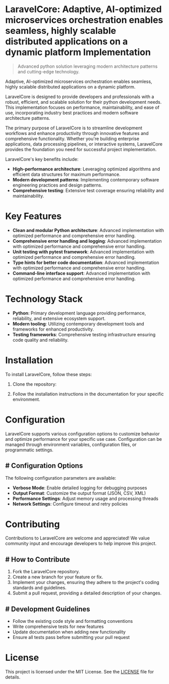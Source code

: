 <!-- fallback_LaravelCore_20251015184716_27462 -->

# LaravelCore: Adaptive, AI-optimized microservices orchestration enables seamless, highly scalable distributed applications on a dynamic platform Implementation
> Advanced python solution leveraging modern architecture patterns and cutting-edge technology.

Adaptive, AI-optimized microservices orchestration enables seamless, highly scalable distributed applications on a dynamic platform.

LaravelCore is designed to provide developers and professionals with a robust, efficient, and scalable solution for their python development needs. This implementation focuses on performance, maintainability, and ease of use, incorporating industry best practices and modern software architecture patterns.

The primary purpose of LaravelCore is to streamline development workflows and enhance productivity through innovative features and comprehensive functionality. Whether you're building enterprise applications, data processing pipelines, or interactive systems, LaravelCore provides the foundation you need for successful project implementation.

LaravelCore's key benefits include:

* **High-performance architecture**: Leveraging optimized algorithms and efficient data structures for maximum performance.
* **Modern development patterns**: Implementing contemporary software engineering practices and design patterns.
* **Comprehensive testing**: Extensive test coverage ensuring reliability and maintainability.

# Key Features

* **Clean and modular Python architecture**: Advanced implementation with optimized performance and comprehensive error handling.
* **Comprehensive error handling and logging**: Advanced implementation with optimized performance and comprehensive error handling.
* **Unit testing with pytest framework**: Advanced implementation with optimized performance and comprehensive error handling.
* **Type hints for better code documentation**: Advanced implementation with optimized performance and comprehensive error handling.
* **Command-line interface support**: Advanced implementation with optimized performance and comprehensive error handling.

# Technology Stack

* **Python**: Primary development language providing performance, reliability, and extensive ecosystem support.
* **Modern tooling**: Utilizing contemporary development tools and frameworks for enhanced productivity.
* **Testing frameworks**: Comprehensive testing infrastructure ensuring code quality and reliability.

# Installation

To install LaravelCore, follow these steps:

1. Clone the repository:


2. Follow the installation instructions in the documentation for your specific environment.

# Configuration

LaravelCore supports various configuration options to customize behavior and optimize performance for your specific use case. Configuration can be managed through environment variables, configuration files, or programmatic settings.

## # Configuration Options

The following configuration parameters are available:

* **Verbose Mode**: Enable detailed logging for debugging purposes
* **Output Format**: Customize the output format (JSON, CSV, XML)
* **Performance Settings**: Adjust memory usage and processing threads
* **Network Settings**: Configure timeout and retry policies

# Contributing

Contributions to LaravelCore are welcome and appreciated! We value community input and encourage developers to help improve this project.

## # How to Contribute

1. Fork the LaravelCore repository.
2. Create a new branch for your feature or fix.
3. Implement your changes, ensuring they adhere to the project's coding standards and guidelines.
4. Submit a pull request, providing a detailed description of your changes.

## # Development Guidelines

* Follow the existing code style and formatting conventions
* Write comprehensive tests for new features
* Update documentation when adding new functionality
* Ensure all tests pass before submitting your pull request

# License

This project is licensed under the MIT License. See the [LICENSE](https://github.com/lisaantal/LaravelCore/blob/main/LICENSE) file for details.
